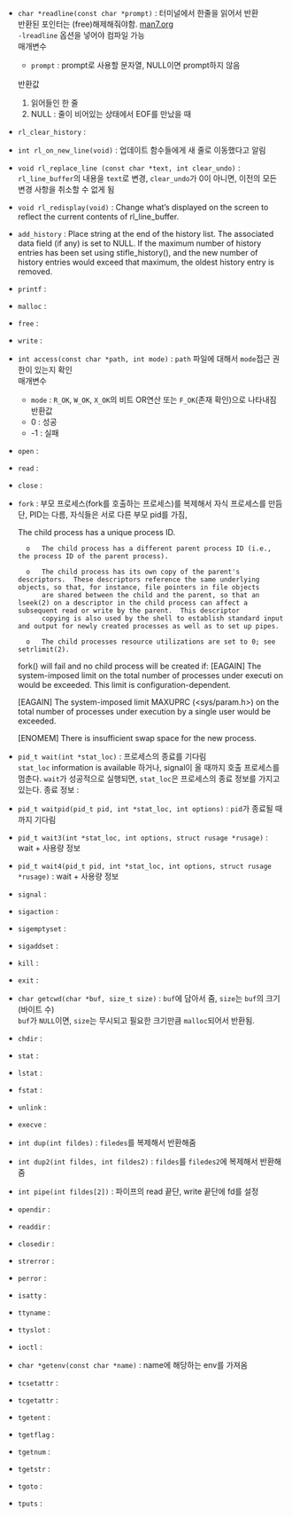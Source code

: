 - `char *readline(const char *prompt)` : 터미널에서 한줄을 읽어서 반환  
    반환된 포인터는 (free)해제해줘야함. [man7.org](https://man7.org/linux/man-pages/man3/readline.3.html)  
	`-lreadline` 옵션을 넣어야 컴파일 가능  
	매개변수  
	+ `prompt` : prompt로 사용할 문자열, NULL이면 prompt하지 않음  

	반환값  
	1. 읽어들인 한 줄  
	2. NULL : 줄이 비어있는 상태에서 EOF를 만났을 때  
- `rl_clear_history` : 
- `int rl_on_new_line(void)` : 업데이트 함수들에게 새 줄로 이동했다고 알림
- `void rl_replace_line (const char *text, int clear_undo)` : `rl_line_buffer`의 내용을 `text`로 변경, `clear_undo`가 0이 아니면, 이전의 모든 변경 사항을 취소할 수 없게 됨
- `void rl_redisplay(void)` : Change what’s displayed on the screen to reflect the current contents of rl_line_buffer.
- `add_history` : Place string at the end of the history list. The associated data field (if any) is set to NULL. If the maximum number of history entries has been set using stifle_history(), and the new number of history entries would exceed that maximum, the oldest history entry is removed.
- `printf` : 
- `malloc` : 
- `free` : 
- `write` : 
- `int access(const char *path, int mode)` : `path` 파일에 대해서 `mode`접근 권한이 있는지 확인  
	매개변수
	+ `mode` : `R_OK`, `W_OK`, `X_OK`의 비트 OR연산 또는 `F_OK`(존재 확인)으로 나타내짐  
	반환값  
	+ 0 : 성공  
	+ -1 : 실패  
- `open` : 
- `read` : 
- `close` : 
- `fork` : 부모 프로세스(fork를 호출하는 프로세스)를 복제해서 자식 프로세스를 만듬  
	단, PID는 다름, 자식들은 서로 다른 부모 pid를 가짐, 

	The child process has a unique process ID.

		o   The child process has a different parent process ID (i.e., the process ID of the parent process).

		o   The child process has its own copy of the parent's descriptors.  These descriptors reference the same underlying objects, so that, for instance, file pointers in file objects
			are shared between the child and the parent, so that an lseek(2) on a descriptor in the child process can affect a subsequent read or write by the parent.  This descriptor
			copying is also used by the shell to establish standard input and output for newly created processes as well as to set up pipes.

		o   The child processes resource utilizations are set to 0; see setrlimit(2).

	fork() will fail and no child process will be created if:
	[EAGAIN]           The system-imposed limit on the total number of processes under executi
on would be exceeded.  This limit is configuration-dependent.

     [EAGAIN]           The system-imposed limit MAXUPRC (<sys/param.h>) on the total number of
 processes under execution by a single user would be exceeded.

     [ENOMEM]           There is insufficient swap space for the new process.

- `pid_t wait(int *stat_loc)` : 프로세스의 종료를 기다림  
	`stat_loc` information is available 하거나, signal이 올 때까지 호출 프로세스를 멈춘다.
	`wait`가 성공적으로 실행되면, `stat_loc`은 프로세스의 종료 정보를 가지고 있는다.
	종료 정보 : 
- `pid_t waitpid(pid_t pid, int *stat_loc, int options)` : `pid`가 종료될 때 까지 기다림
- `pid_t wait3(int *stat_loc, int options, struct rusage *rusage)` : wait + 사용량 정보
- `pid_t wait4(pid_t pid, int *stat_loc, int options, struct rusage *rusage)` : wait + 사용량 정보
- `signal` : 
- `sigaction` : 
- `sigemptyset` : 
- `sigaddset` : 
- `kill` : 
- `exit` : 
- `char getcwd(char *buf, size_t size)` : `buf`에 담아서 줌, `size`는 `buf`의 크기(바이트 수)  
  `buf`가 `NULL`이면, `size`는 무시되고 필요한 크기만큼 `malloc`되어서 반환됨.
- `chdir` : 
- `stat` : 
- `lstat` : 
- `fstat` : 
- `unlink` : 
- `execve` : 
- `int dup(int fildes)` : `filedes`를 복제해서 반환해줌
- `int dup2(int fildes, int fildes2)` : `fildes`를 `filedes2`에 복제해서 반환해줌
- `int pipe(int fildes[2])` : 파이프의 read 끝단, write 끝단에 fd를 설정
- `opendir` : 
- `readdir` : 
- `closedir` : 
- `strerror` : 
- `perror` : 
- `isatty` : 
- `ttyname` : 
- `ttyslot` : 
- `ioctl` : 
- `char *getenv(const char *name)` : name에 해당하는 env를 가져옴
- `tcsetattr` : 
- `tcgetattr` : 
- `tgetent` : 
- `tgetflag` : 
- `tgetnum` : 
- `tgetstr` : 
- `tgoto` : 
- `tputs` : 